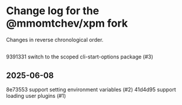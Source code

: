 # Change log for the @mmomtchev/xpm fork

Changes in reverse chronological order.

##

9391331 switch to the scoped cli-start-options package (#3)

## 2025-06-08

8e73553 support setting environment variables (#2)
41d4d95 support loading user plugins (#1)
